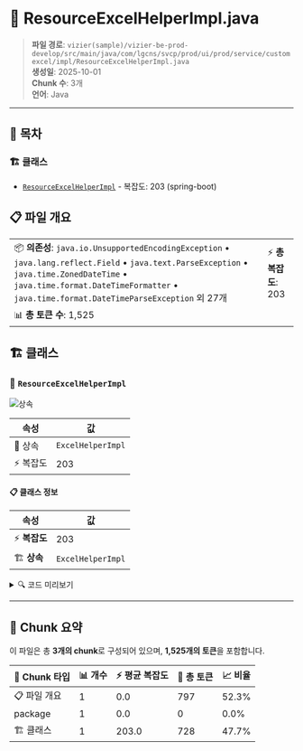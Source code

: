 # 📄 ResourceExcelHelperImpl.java

> **파일 경로**: `vizier(sample)/vizier-be-prod-develop/src/main/java/com/lgcns/svcp/prod/ui/prod/service/customexcel/impl/ResourceExcelHelperImpl.java`  
> **생성일**: 2025-10-01  
> **Chunk 수**: 3개  
> **언어**: Java
---

## 📑 목차

### 🏗️ 클래스
- [`ResourceExcelHelperImpl`](#class-resourceexcelhelperimpl) - 복잡도: 203 (spring-boot)

## 📋 파일 개요

| | |
|--|--|
| 📦 **의존성**: `java.io.UnsupportedEncodingException` • `java.lang.reflect.Field` • `java.text.ParseException` • `java.time.ZonedDateTime` • `java.time.format.DateTimeFormatter` • `java.time.format.DateTimeParseException` 외 27개 | ⚡ **총 복잡도**: 203 |
| 📊 **총 토큰 수**: 1,525 |  |



## 🏗️ 클래스

### <a id="class-resourceexcelhelperimpl"></a>🎯 `ResourceExcelHelperImpl`

![상속](https://img.shields.io/badge/상속-1개-blue)

| 속성 | 값 |
|------|----|
| 🧬 상속 | `ExcelHelperImpl` |
| ⚡ 복잡도 | 203 |



#### 📋 클래스 정보

| 속성 | 값 |
|------|----|
| ⚡ **복잡도** | 203 || 📍 **라인 범위** | 40-40 |
| 🏗️ **상속** | `ExcelHelperImpl` || 🏷️ **태그** | `class, java, autowired, spring-boot` || 🏗️ **프레임워크** | `spring-boot` |

<details>
<summary>🔍 코드 미리보기</summary>

```java
public class ResourceExcelHelperImpl extends ExcelHelperImpl implements ResourceExcelHelper {
	
	private final int MAX_COLUMN_WIDTH = 40 * 261;
	
	@Autowired
	private MessageSource messageSource;
	
	@Override
	public String[] createTitleHeader(Object... object) {
		ResourceExportDto dataHeader = (ResourceExportDto) object[0];

		List<String> header = new ArrayList<>();
		header.add(getHeaderLabel("index"));

		List<GeneralDetailDto> general = dataHeader.getGeneral();
		List<AdditionalDetailDto> additional = dataHeader.getAdditional();
		general.sort(Comparator.comparing(GeneralDetailDto::getSortNo));
		additional.sort(Comparator.comparing(AdditionalDetailDto::getSortNo));

		for (GeneralDetailDto g : general) {
			if ("HD".equals(g.getFieldTypeCode()) || "item_code".equals(g.getColName())
...
```

**Chunk 정보**
- 🆔 **ID**: `c9a8507ff017`
- 📍 **라인**: 40-40
- 📊 **토큰**: 728
- 🏷️ **태그**: `class, java, autowired, spring-boot`

</details>

---





## 🧩 Chunk 요약

이 파일은 총 **3개의 chunk**로 구성되어 있으며, **1,525개의 토큰**을 포함합니다.

| 🧩 Chunk 타입 | 📊 개수 | ⚡ 평균 복잡도 | 📝 총 토큰 | 📈 비율 |
|---------------|--------|-------------|----------|--------|
| 📋 파일 개요 | 1 | 0.0 | 797 | 52.3% |
| package | 1 | 0.0 | 0 | 0.0% |
| 🏗️ 클래스 | 1 | 203.0 | 728 | 47.7% |

